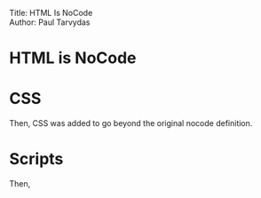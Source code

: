 Title: HTML Is NoCode  
Author: Paul Tarvydas

# HTML is NoCode #

# CSS #

Then, CSS was added to go beyond the original nocode definition.


# Scripts #

Then, <script>s (JavaScript) were added to nocode, to go further beyond the limitations of nocode.

Scripts put code back into nocode.

# Limitations of the Nocode Approach #

Nocode can only provide a nocode solution to problems that have already been solved satisfactorily.

Nocode cannot address known unknowns nor can it address unknown unknowns, because, by defintion, we don't already know how to solve them.

Some languages let programmers explore unknown problems.  These are usually code-based solutions, e.g. 3GLs and assemblers.

# Known Unknowns #

Obvious problems that need to be solved:

* Multi-tasking is considered to be a "hard" problem.  Why?  My suggestion - drop the accidental complexities of time-sharing, memory-sharing, fairness, priorities, etc., etc.  Look at closures.

* Architecture tends to be wound deeply into code.  I call this spaghetti architecture.  Why are code and architecture conflated?

# Unknown Unknowns #

I don't know.  

Let's see what the future brings.
